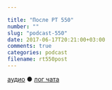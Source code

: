 ```yaml
---

title: "После РТ 550"
number: ""
slug: "podcast-550"
date: 2017-06-17T20:21:00+03:00
comments: true
categories: podcast
filename: rt550post
---
```

[аудио](http://cdn.radio-t.com/rt550post.mp3) ● [лог чата](http://chat.radio-t.com/logs/radio-t-550.html)
<audio src="http://cdn.radio-t.com/rt550post.mp3" preload="none"/>

